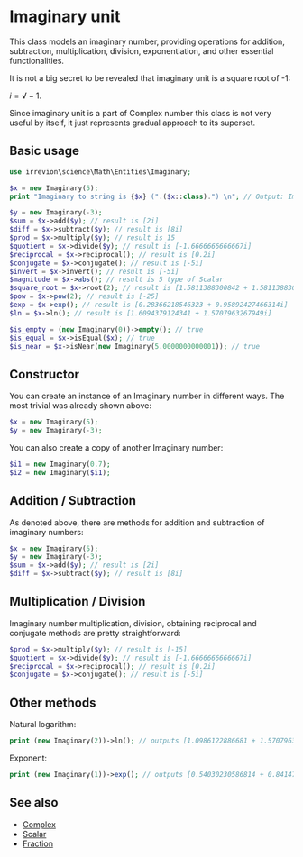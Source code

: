 # Imaginary unit

This class models an imaginary number, providing operations for addition, subtraction, multiplication, division, exponentiation, and other essential functionalities.

It is not a big secret to be revealed that imaginary unit is a square root of -1:

$`i = √-1`$.

Since imaginary unit is a part of Complex number this class is not very useful by itself, it just represents gradual approach to its superset.

## Basic usage

```php
use irrevion\science\Math\Entities\Imaginary;

$x = new Imaginary(5);
print "Imaginary to string is {$x} (".($x::class).") \n"; // Output: Imaginary to string is 5i (irrevion\science\Math\Entities\Imaginary)

$y = new Imaginary(-3);
$sum = $x->add($y); // result is [2i]
$diff = $x->subtract($y); // result is [8i]
$prod = $x->multiply($y); // result is 15
$quotient = $x->divide($y); // result is [-1.6666666666667i]
$reciprocal = $x->reciprocal(); // result is [0.2i]
$conjugate = $x->conjugate(); // result is [-5i]
$invert = $x->invert(); // result is [-5i]
$magnitude = $x->abs(); // result is 5 type of Scalar
$square_root = $x->root(2); // result is [1.5811388300842 + 1.5811388300842i]
$pow = $x->pow(2); // result is [-25]
$exp = $x->exp(); // result is [0.28366218546323 + 0.95892427466314i]
$ln = $x->ln(); // result is [1.6094379124341 + 1.5707963267949i]

$is_empty = (new Imaginary(0))->empty(); // true
$is_equal = $x->isEqual($x); // true
$is_near = $x->isNear(new Imaginary(5.0000000000001)); // true
```

## Constructor

You can create an instance of an Imaginary number in different ways. The most trivial was already shown above:
```php
$x = new Imaginary(5);
$y = new Imaginary(-3);
```

You can also create a copy of another Imaginary number:
```php
$i1 = new Imaginary(0.7);
$i2 = new Imaginary($i1);
```

## Addition / Subtraction

As denoted above, there are methods for addition and subtraction of imaginary numbers:
```php
$x = new Imaginary(5);
$y = new Imaginary(-3);
$sum = $x->add($y); // result is [2i]
$diff = $x->subtract($y); // result is [8i]
```

## Multiplication / Division

Imaginary number multiplication, division, obtaining reciprocal and conjugate methods are pretty straightforward:
```php
$prod = $x->multiply($y); // result is [-15]
$quotient = $x->divide($y); // result is [-1.6666666666667i]
$reciprocal = $x->reciprocal(); // result is [0.2i]
$conjugate = $x->conjugate(); // result is [-5i]
```

## Other methods

Natural logarithm:
```php
print (new Imaginary(2))->ln(); // outputs [1.0986122886681 + 1.5707963267949i]
```

Exponent:
```php
print (new Imaginary(1))->exp(); // outputs [0.54030230586814 + 0.8414709848079i]
```

## See also

- [Complex](./Complex.md)
- [Scalar](./Scalar.md)
- [Fraction](./Fraction.md)